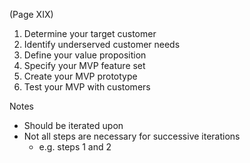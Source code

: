 <!-- pXIX: Lean Product Process -->
(Page XIX)

1. Determine your target customer
2. Identify underserved customer needs
3. Define your value proposition
4. Specify your MVP feature set
5. Create your MVP prototype
6. Test your MVP with customers

Notes
* Should be iterated upon
* Not all steps are necessary for successive iterations
  *  e.g. steps 1 and 2
